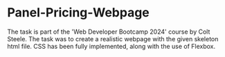 # Panel-Pricing-Webpage

The task is part of the 'Web Developer Bootcamp 2024' course by Colt Steele. The task was to create a realistic webpage with the given skeleton html file. CSS has been fully implemented, along with the use of Flexbox.
